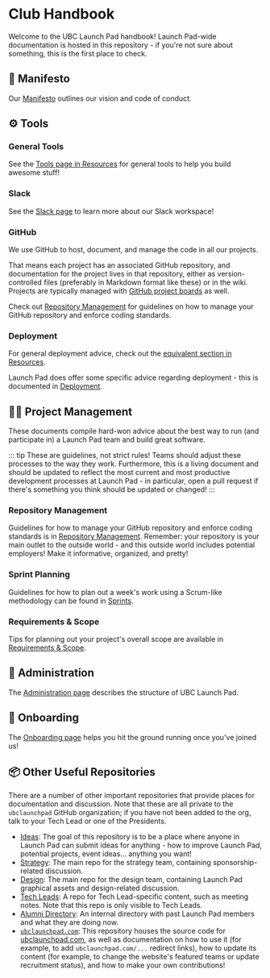 # Club Handbook

Welcome to the UBC Launch Pad handbook! Launch Pad-wide documentation is hosted in this repository - if you're not sure
about something, this is the first place to check.

## 🔖 Manifesto

Our [Manifesto](manifesto.md) outlines our vision and code of conduct.

## ⚙️ Tools

### General Tools

See the [Tools page in Resources](../../resources/tools.md) for general tools to help you build awesome stuff!

### Slack

See the [Slack page](./tools/slack.md) to learn more about our Slack workspace!

### GitHub

We use GitHub to host, document, and manage the code in all our projects.

That means each project has an associated GitHub repository, and documentation for the project lives in that
repository, either as version-controlled files (preferably in Markdown format
like these) or in the wiki. Projects are typically managed with
[GitHub project boards](https://help.github.com/articles/about-project-boards/)
as well.

Check out [Repository Management](./repositories.md) for guidelines on how to manage your GitHub repository and enforce coding standards.

### Deployment

For general deployment advice, check out the [equivalent section in Resources](/resources/deployment.md).

Launch Pad does offer some specific advice regarding deployment - this is documented in [Deployment](./tools/deployment.md).

## 👨‍💼 Project Management

These documents compile hard-won advice about the best way to run (and participate in) a Launch Pad team and build great software.

::: tip
These are guidelines, not strict rules! Teams should adjust these processes
to the way they work. Furthermore, this is a living document and should be
updated to reflect the most current and most productive development processes at
Launch Pad - in particular, open a pull request if there's something you think
should be updated or changed!
:::

### Repository Management

Guidelines for how to manage your GitHub repository and enforce coding standards
is in [Repository Management](./project-management/repositories.md). Remember: your
repository is your main outlet to the outside world - and this outside world
includes potential employers! Make it informative, organized, and pretty!

### Sprint Planning

Guidelines for how to plan out a week's work using a Scrum-like methodology can
be found in [Sprints](./project-management/sprints.md).

### Requirements & Scope

Tips for planning out your project's overall scope are available in
[Requirements & Scope](./project-management/requirements.md).

## 🏡 Administration

The [Administration page](administration.md) describes the structure of UBC Launch Pad.

## 🚀 Onboarding

The [Onboarding page](onboarding.md) helps you hit the ground running once you've joined us!

## 📦 Other Useful Repositories

There are a number of other important repositories that provide places
for documentation and discussion. Note that these are all private to
the `ubclaunchpad` GitHub organization; if you have not been added to
the org, talk to your Tech Lead or one of the Presidents.

* [Ideas](https://github.com/ubclaunchpad/ideas): The goal of this repository is
  to be a place where anyone in Launch Pad can submit ideas for anything - how
  to improve Launch Pad, potential projects, event ideas... anything you want!
* [Strategy](https://github.com/ubclaunchpad/strategy): The main repo for the
  strategy team, containing sponsorship-related discussion.
* [Design](https://github.com/ubclaunchpad/design): The main repo for the design
  team, containing Launch Pad graphical assets and design-related discussion.
* [Tech Leads](https://github.com/ubclaunchpad/tech-leads): A repo for Tech
  Lead-specific content, such as meeting notes. Note that this repo is only
  visible to Tech Leads.
* [Alumni Directory](https://github.com/ubclaunchpad/alumni-directory): An
  internal directory with past Launch Pad members and what they are doing now.
* [`ubclaunchpad.com`](https://github.com/ubclaunchpad/ubclaunchpad.com): This
  repository houses the source code for [ubclaunchpad.com](https://ubclaunchpad.com),
  as well as documentation on how to use it (for example, to add `ubclaunchpad.com/...`
  redirect links), how to update its content (for example, to change the website's
  featured teams or update recruitment status), and how to make your own contributions!
